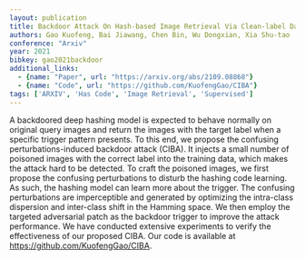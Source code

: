 ```yaml
---
layout: publication
title: Backdoor Attack On Hash-based Image Retrieval Via Clean-label Data Poisoning
authors: Gao Kuofeng, Bai Jiawang, Chen Bin, Wu Dongxian, Xia Shu-tao
conference: "Arxiv"
year: 2021
bibkey: gao2021backdoor
additional_links:
  - {name: "Paper", url: "https://arxiv.org/abs/2109.08868"}
  - {name: "Code", url: "https://github.com/KuofengGao/CIBA"}
tags: ['ARXIV', 'Has Code', 'Image Retrieval', 'Supervised']
---
```

A backdoored deep hashing model is expected to behave normally on original query images and return the images with the target label when a specific trigger pattern presents. To this end, we propose the confusing perturbations-induced backdoor attack (CIBA). It injects a small number of poisoned images with the correct label into the training data, which makes the attack hard to be detected. To craft the poisoned images, we first propose the confusing perturbations to disturb the hashing code learning. As such, the hashing model can learn more about the trigger. The confusing perturbations are imperceptible and generated by optimizing the intra-class dispersion and inter-class shift in the Hamming space. We then employ the targeted adversarial patch as the backdoor trigger to improve the attack performance. We have conducted extensive experiments to verify the effectiveness of our proposed CIBA. Our code is available at https://github.com/KuofengGao/CIBA.
